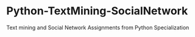 # Python-TextMining-SocialNetwork
Text mining and Social Network Assignments from Python Specialization
